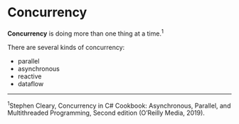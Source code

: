 # Concurrency

**Concurrency** is doing more than one thing at a time.<sup>1</sup>

There are several kinds of concurrency:

* parallel
* asynchronous
* reactive
* dataflow

<hr>

<sup>1</sup>Stephen Cleary, Concurrency in C# Cookbook: Asynchronous, Parallel, and Multithreaded Programming, Second edition (O’Reilly Media, 2019).

